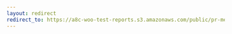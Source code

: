 ```yaml
---
layout: redirect
redirect_to: https://a8c-woo-test-reports.s3.amazonaws.com/public/pr-merge/44163/api/index.html
---
```

